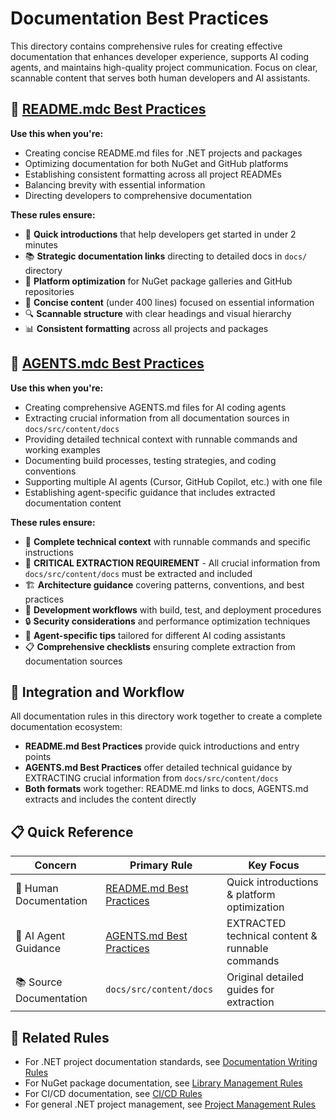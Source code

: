 # Documentation Best Practices

This directory contains comprehensive rules for creating effective documentation that enhances developer experience, supports AI coding agents, and maintains high-quality project communication. Focus on clear, scannable content that serves both human developers and AI assistants.

## 📝 [README.mdc Best Practices](readme-md.mdc)

**Use this when you're:**
- Creating concise README.md files for .NET projects and packages
- Optimizing documentation for both NuGet and GitHub platforms
- Establishing consistent formatting across all project READMEs
- Balancing brevity with essential information
- Directing developers to comprehensive documentation

**These rules ensure:**
- 🚀 **Quick introductions** that help developers get started in under 2 minutes
- 📚 **Strategic documentation links** directing to detailed docs in `docs/` directory
- 🎯 **Platform optimization** for NuGet package galleries and GitHub repositories
- 📏 **Concise content** (under 400 lines) focused on essential information
- 🔍 **Scannable structure** with clear headings and visual hierarchy
- 📊 **Consistent formatting** across all projects and packages

## 🤖 [AGENTS.mdc Best Practices](agents-md.mdc)

**Use this when you're:**
- Creating comprehensive AGENTS.md files for AI coding agents
- Extracting crucial information from all documentation sources in `docs/src/content/docs`
- Providing detailed technical context with runnable commands and working examples
- Documenting build processes, testing strategies, and coding conventions
- Supporting multiple AI agents (Cursor, GitHub Copilot, etc.) with one file
- Establishing agent-specific guidance that includes extracted documentation content

**These rules ensure:**
- 🔧 **Complete technical context** with runnable commands and specific instructions
- 📖 **CRITICAL EXTRACTION REQUIREMENT** - All crucial information from `docs/src/content/docs` must be extracted and included
- 🏗️ **Architecture guidance** covering patterns, conventions, and best practices
- 🧪 **Development workflows** with build, test, and deployment procedures
- 🔒 **Security considerations** and performance optimization techniques
- 🎯 **Agent-specific tips** tailored for different AI coding assistants
- 📋 **Comprehensive checklists** ensuring complete extraction from documentation sources

## 🔗 Integration and Workflow

All documentation rules in this directory work together to create a complete documentation ecosystem:

- **README.md Best Practices** provide quick introductions and entry points
- **AGENTS.md Best Practices** offer detailed technical guidance by EXTRACTING crucial information from `docs/src/content/docs`
- **Both formats** work together: README.md links to docs, AGENTS.md extracts and includes the content directly

## 📋 Quick Reference

| Concern                | Primary Rule                              | Key Focus                                   |
|------------------------|-------------------------------------------|---------------------------------------------|
| 📖 Human Documentation | [README.md Best Practices](readme-md.mdc) | Quick introductions & platform optimization |
| 🤖 AI Agent Guidance   | [AGENTS.md Best Practices](agents-md.mdc) | EXTRACTED technical content & runnable commands |
| 📚 Source Documentation| `docs/src/content/docs`                   | Original detailed guides for extraction     |

## 🔗 Related Rules

- For .NET project documentation standards, see [Documentation Writing Rules](../dotnet/dotnet-six/dotnet-docs.md)
- For NuGet package documentation, see [Library Management Rules](../dotnet/dotnet-six/dotnet-library.md)
- For CI/CD documentation, see [CI/CD Rules](../dotnet/ci-cd/README.md)
- For general .NET project management, see [Project Management Rules](../dotnet/dotnet-six/README.md)
